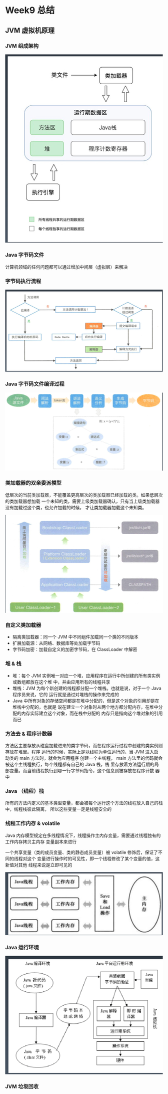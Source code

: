 # Week9 总结
## JVM 虚拟机原理
### JVM 组成架构
![jvm](jvm.png)
### Java 字节码文件
计算机领域的任何问题都可以通过增加中间层（虚拟层）来解决
### 字节码执行流程
![bytecode](bytecode.png)
### Java 字节码文件编译过程
![bytecodecompile](bytecodecompile.png)
### 类加载器的双亲委派模型
低层次的当前类加载器，不能覆盖更高层次的类加载器已经加载的类。如果低层次的类加载器想加载
一个未知的类，需要上级类加载器确认，只有当上级类加载器没有加载过这个类，也允许加载的时候，
才让类加载器加载这个未知类。

![classload](classload.png)
### 自定义类加载器
* 隔离类加载器：同一个 JVM 中不同组件加载同一个类的不同版本
* 扩展加载源：从网络、数据库等处加载字节码
* 字节码加密：加载自定义的加密字节码，在 ClassLoader 中解密
### 堆 & 栈
* 堆：每个 JVM 实例唯一对应一个堆，应用程序在运行中所创建的所有类实例或数组都放在这个堆
中，并由应用所有的线程共享
* 堆栈：JVM 为每个新创建的线程都分配一个堆栈。也就是说，对于一个 Java 程序员来说，它的
运行就是通过对堆栈的操作来完成的
* Java 中所有对象的存储空间都是在堆中分配的，但是这个对象的引用却是在堆栈中分配的，也就是
说在建立一个对象时从两个地方都分配内存，在堆中分配的内存实际建立这个对象，而在栈中分配的
内存只是指向这个堆对象的引用而已
### 方法去 & 程序计数器
方法区主要存放从磁盘加载进来的类字节码，而在程序运行过程中创建的类实例则存放在堆里。程序
运行的时候，实际上是以线程为单位运行的，当 JVM 进入启动类的 main 方法时，就会为应用程序
创建一个主线程， main 方法里的代码就会被这个主线程执行，每个线程都有自己的 Java 栈，栈
里存放着方法运行期的局部变量。而当前线程执行到哪一行字节码指令，这个信息则被存放在程序计数
器中
### Java （线程）栈
所有的方法内定义的基本类型变量，都会被每个运行这个方法的线程放入自己的栈中，线程栈彼此隔离，
所以这些变量一定是线程安全的
### 线程工作内存 & volatile
Java 内存模型规定在多线程情况下，线程操作主内存变量，需要通过线程独有的工作内存拷贝主内存
变量副本来进行

一个共享变量（类的成员变量、类的静态成员变量）被 volatile 修饰后，保证了不同的线程对这个
变量进行操作时的可见性，即一个线程修改了某个变量的值，这新值对其他
线程来说是立即可见的

![volatile](volatile.png)
### Java 运行环境
![javaruntime](javaruntime.png)
### JVM 垃圾回收
